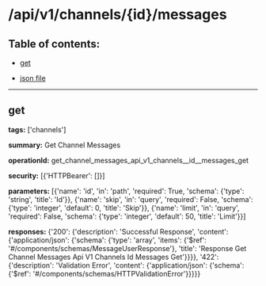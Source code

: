 # /api/v1/channels/{id}/messages

## Table of contents:
- [get](#get)

- [json file](./_api_v1_channels_{id}_messages.json)

---
<a name="get"></a>
## get

**tags:** ['channels']

**summary:** Get Channel Messages

**operationId:** get_channel_messages_api_v1_channels__id__messages_get

**security:** [{'HTTPBearer': []}]

**parameters:** [{'name': 'id', 'in': 'path', 'required': True, 'schema': {'type': 'string', 'title': 'Id'}}, {'name': 'skip', 'in': 'query', 'required': False, 'schema': {'type': 'integer', 'default': 0, 'title': 'Skip'}}, {'name': 'limit', 'in': 'query', 'required': False, 'schema': {'type': 'integer', 'default': 50, 'title': 'Limit'}}]

**responses:** {'200': {'description': 'Successful Response', 'content': {'application/json': {'schema': {'type': 'array', 'items': {'$ref': '#/components/schemas/MessageUserResponse'}, 'title': 'Response Get Channel Messages Api V1 Channels  Id  Messages Get'}}}}, '422': {'description': 'Validation Error', 'content': {'application/json': {'schema': {'$ref': '#/components/schemas/HTTPValidationError'}}}}}

